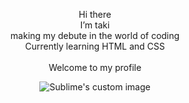 <p align="center">
 Hi there<br>
 I’m taki<br> 
 making my debute in the world of coding <br>
  Currently learning HTML and CSS<br>
  <br>
  Welcome to my profile
</p>
<p align="center">
  <img src="https://github.com/ItakiI/ItakiI/assets/151673628/31cb1227-c4e3-4144-bf63-ea2471e49540" alt="Sublime's custom image"/>
</p>

<!---
ItakiI/ItakiI is a ✨ special ✨ repository because its `README.md` (this file) appears on your GitHub profile.
You can click the Preview link to take a look at your changes.
--->
